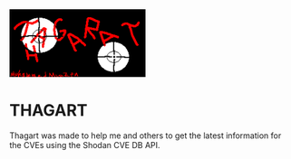 <img src="https://github.com/MuhammadMuazen/thagarat/blob/main/assets/Mainimage.png" width ="240px"/>

# THAGART

Thagart was made to help me and others to get the latest information for the CVEs using the Shodan CVE DB API.
